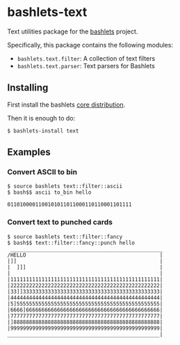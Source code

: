 # bashlets-text

Text utilities package for the [bashlets](https://github.com/reale/bashlets) project.

Specifically, this package contains the following modules:

* `bashlets.text.filter`: A collection of text filters
* `bashlets.text.parser`: Text parsers for Bashlets

## Installing

First install the bashlets [core distribution](https://github.com/reale/bashlets).

Then it is enough to do:

	$ bashlets-install text

## Examples

### Convert ASCII to bin

    $ source bashlets text::filter::ascii
    $ bash$$ ascii to_bin hello

    0110100001100101011011000110110001101111

### Convert text to punched cards

    $ source bashlets text::filter::fancy
    $ bash$$ text::filter::fancy::punch hello
     _________________________________________________
    /HELLO                                           |
    |]]                                              |
    |  ]]]                                           |
    |                                                |
    |111111111111111111111111111111111111111111111111|
    |222222222222222222222222222222222222222222222222|
    |33]]33333333333333333333333333333333333333333333|
    |444444444444444444444444444444444444444444444444|
    |5]5555555555555555555555555555555555555555555555|
    |6666]6666666666666666666666666666666666666666666|
    |777777777777777777777777777777777777777777777777|
    |]88888888888888888888888888888888888888888888888|
    |999999999999999999999999999999999999999999999999|
    _________________________________________________|
